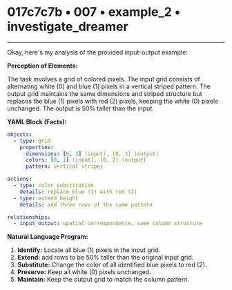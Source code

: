 # 017c7c7b • 007 • example_2 • investigate_dreamer

---
Okay, here's my analysis of the provided input-output example:

**Perception of Elements:**

The task involves a grid of colored pixels. The input grid consists of alternating white (0) and blue (1) pixels in a vertical striped pattern. The output grid maintains the same dimensions and striped structure but replaces the blue (1) pixels with red (2) pixels, keeping the white (0) pixels unchanged. The output is 50% taller than the input.

**YAML Block (Facts):**



```yaml
objects:
  - type: grid
    properties:
      dimensions: [6, 3] (input), [9, 3] (output)
      colors: [0, 1] (input), [0, 2] (output)
      pattern: vertical stripes

actions:
  - type: color_substitution
    details: replace blue (1) with red (2)
  - type: extend_height
    details: add three rows of the same pattern

relationships:
  - input_output: spatial correspondence, same column structure
```



**Natural Language Program:**

1.  **Identify:** Locate all blue (1) pixels in the input grid.
2. **Extend:** add rows to be 50% taller than the original input grid.
3.  **Substitute:** Change the color of all identified blue pixels to red (2).
4.  **Preserve:** Keep all white (0) pixels unchanged.
5. **Maintain:** Keep the output grid to match the column pattern.

